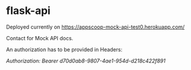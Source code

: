 # flask-api

Deployed currently on https://appscoop-mock-api-test0.herokuapp.com/

Contact for Mock API docs.

An authorization has to be provided in Headers:

*Authorization: Bearer d70d0ab8-9807-4ae1-954d-d218c422f891*
